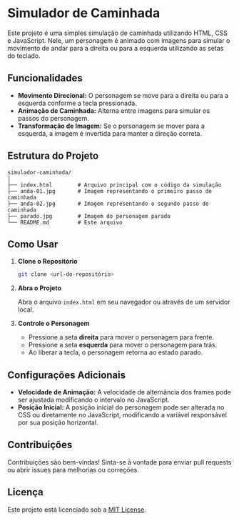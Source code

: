 # Simulador de Caminhada

Este projeto é uma simples simulação de caminhada utilizando HTML, CSS e JavaScript. Nele, um personagem é animado com imagens para simular o movimento de andar para a direita ou para a esquerda utilizando as setas do teclado.

## Funcionalidades

- **Movimento Direcional:** O personagem se move para a direita ou para a esquerda conforme a tecla pressionada.
- **Animação de Caminhada:** Alterna entre imagens para simular os passos do personagem.
- **Transformação de Imagem:** Se o personagem se mover para a esquerda, a imagem é invertida para manter a direção correta.

## Estrutura do Projeto

```
simulador-caminhada/
│
├── index.html        # Arquivo principal com o código da simulação  
├── anda-01.jpg       # Imagem representando o primeiro passo de caminhada
├── anda-02.jpg       # Imagem representando o segundo passo de caminhada
├── parado.jpg        # Imagem do personagem parado  
└── README.md         # Este arquivo
```

## Como Usar

1. **Clone o Repositório**
   ```bash
   git clone <url-do-repositório>
   ```
2. **Abra o Projeto**
   
   Abra o arquivo `index.html` em seu navegador ou através de um servidor local.
   
3. **Controle o Personagem**
   
   - Pressione a seta **direita** para mover o personagem para frente.
   - Pressione a seta **esquerda** para mover o personagem para trás.
   - Ao liberar a tecla, o personagem retorna ao estado parado.

## Configurações Adicionais

- **Velocidade de Animação:** A velocidade de alternância dos frames pode ser ajustada modificando o intervalo no JavaScript.
- **Posição Inicial:** A posição inicial do personagem pode ser alterada no CSS ou diretamente no JavaScript, modificando a variável responsável por sua posição horizontal.

## Contribuições

Contribuições são bem-vindas! Sinta-se à vontade para enviar pull requests ou abrir issues para melhorias ou correções.

## Licença

Este projeto está licenciado sob a [MIT License](LICENSE).
